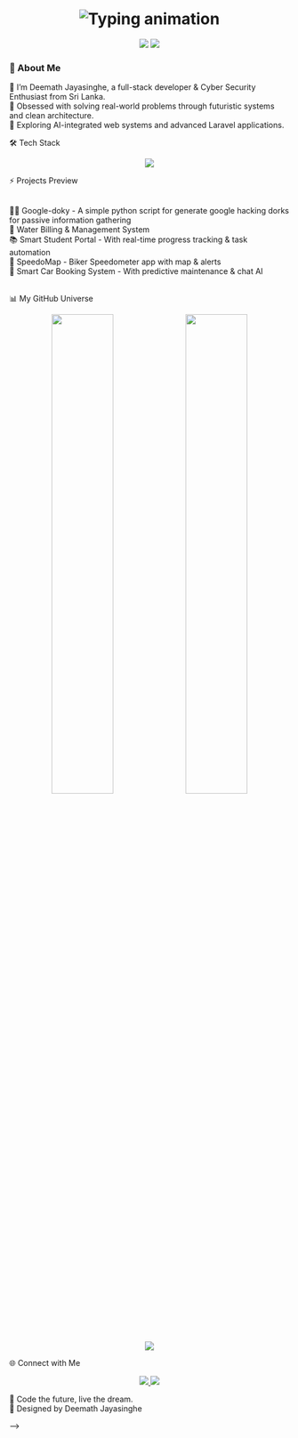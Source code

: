 <!--

<!-- Futuristic Profile README for Deemath Jayasinghe -->

<h1 align="center">
  <img src="https://readme-typing-svg.herokuapp.com?font=Orbitron&size=28&color=00F7FF&center=true&vCenter=true&width=800&height=70&lines=Hello+World%2C+I'm+Deemath+Jayasinghe;Futuristic+Coder+%7C+AI+Enthusiast+%7C+Tech+Architect" alt="Typing animation" />
</h1>

<p align="center">
  <img src="https://img.shields.io/badge/Code-Futuristic-blueviolet?style=for-the-badge&logo=visualstudiocode&logoColor=white" />
  <img src="https://img.shields.io/badge/Status-Engineering_Excellence-00FFFF?style=for-the-badge&logo=vercel&logoColor=white" />
</p>


### 🧠 About Me


🔭 I’m Deemath Jayasinghe, a full-stack developer & Cyber Security Enthusiast from Sri Lanka. </br>
🧠 Obsessed with solving real-world problems through futuristic systems and clean architecture. </br>
🚀 Exploring AI-integrated web systems and advanced Laravel applications. </br>

🛠️ Tech Stack</br>
<p align="center"> <img src="https://skillicons.dev/icons?i=flutter,typescript,nextjs,php,laravel,java,javascript,react,mysql,mongodb,html,css,vscode,git" /> </p>

⚡ Projects Preview</br></br>

  🕵️‍♂️ Google-doky - A simple python script for generate google hacking dorks for passive information gathering  </br>
  🚰 Water Billing & Management System   </br>
  📚 Smart Student Portal - With real-time progress tracking & task automation  </br>
  🚀 SpeedoMap - Biker Speedometer app with map & alerts  </br>
  📡 Smart Car Booking System - With predictive maintenance & chat AI  </br></br>

📊 My GitHub Universe</br>
<p align="center"> 
  <img src="https://github-readme-stats.vercel.app/api?username=deemath&show_icons=true&theme=tokyonight&hide_border=true&rank_icon=percentile" width="47%" /> 
  <img src="https://streak-stats.demolab.com/?user=deemath&theme=tokyonight&hide_border=true" width="47%" /> 
</p> 

<p align="center"> 
  <img src="https://github-readme-activity-graph.vercel.app/graph?username=deemath&theme=react-dark&hide_border=true" /> 
</p>

🌐 Connect with Me
<p align="center"> 
  <a href="mailto:mahazona.sl@gmail.com">
    <img src="https://img.shields.io/badge/Gmail-%23D14836.svg?style=for-the-badge&logo=gmail&logoColor=white" />
  </a> 
  <a href="www.linkedin.com/in/dijay">
    <img src="https://img.shields.io/badge/LinkedIn-%230077B5.svg?style=for-the-badge&logo=linkedin&logoColor=white" />
  </a> 
</p>

🚀 Code the future, live the dream. </br>
🧬 Designed by Deemath Jayasinghe 

-->
